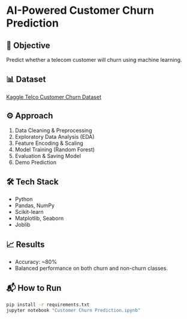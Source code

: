 # AI-Powered Customer Churn Prediction

## 📌 Objective
Predict whether a telecom customer will churn using machine learning.

## 📊 Dataset
[Kaggle Telco Customer Churn Dataset](https://www.kaggle.com/datasets/blastchar/telco-customer-churn/data)

## ⚙️ Approach
1. Data Cleaning & Preprocessing
2. Exploratory Data Analysis (EDA)
3. Feature Encoding & Scaling
4. Model Training (Random Forest)
5. Evaluation & Saving Model
6. Demo Prediction

## 🛠 Tech Stack
- Python
- Pandas, NumPy
- Scikit-learn
- Matplotlib, Seaborn
- Joblib

## 📈 Results
- Accuracy: ~80%
- Balanced performance on both churn and non-churn classes.

## 📬 How to Run
```bash
pip install -r requirements.txt
jupyter notebook "Customer Churn Prediction.ipynb"

